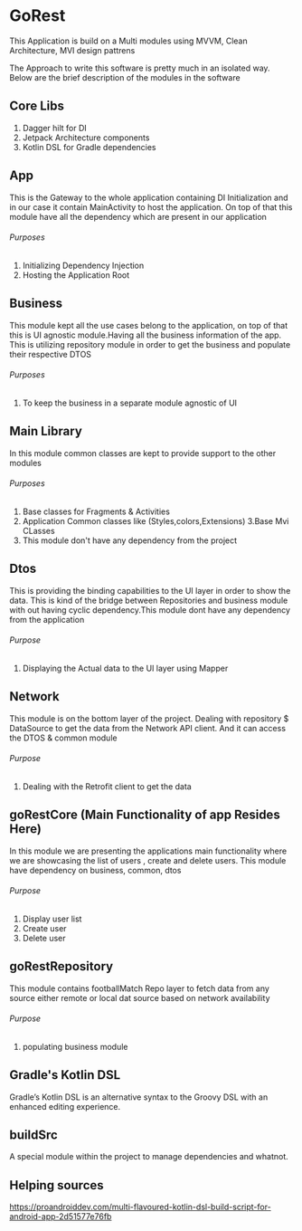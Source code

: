 # GoRest
This Application is build on a Multi modules using MVVM, Clean Architecture, MVI design pattrens

The Approach to write this software is pretty much in an isolated way. Below are the brief description of the modules in the software

## Core Libs
1. Dagger hilt for DI
2. Jetpack Architecture components
3. Kotlin DSL for Gradle dependencies

## App
This is the Gateway to the whole application containing DI Initialization and in our case it contain MainActivity to host the application.
On top of that this module have all the dependency which are present in our application
###### Purposes
1. Initializing Dependency Injection
2. Hosting the Application Root



## Business
This module kept all the use cases belong to the application, on top of that this is UI agnostic module.Having all the business information of the app.
This is utilizing repository module in order to get the business and populate their respective DTOS
###### Purposes
1. To keep the business in a separate module agnostic of UI


## Main Library
In this module common classes are kept to provide support to the other modules
###### Purposes
1. Base classes for Fragments & Activities
2. Application Common classes like (Styles,colors,Extensions)
3.Base Mvi CLasses
4. This module don't have any dependency from the project

## Dtos
This is providing the binding capabilities to the UI layer in order to show the data. This is kind of the bridge between Repositories and business module with out having cyclic dependency.This module dont have any dependency from the application
###### Purpose
1. Displaying the Actual data to the UI layer using Mapper


## Network
This module is on the bottom layer of the project. Dealing with repository $ DataSource to get the data from the Network API client. And it can access the DTOS & common module
###### Purpose
1. Dealing with the Retrofit client to get the data



## goRestCore (Main Functionality of app Resides Here)
In this module we are presenting the applications main functionality where we are showcasing the list of users , create and delete users. This module have dependency on business, common, dtos
###### Purpose
1. Display user list
2. Create user
3. Delete user

## goRestRepository
This module contains footballMatch Repo layer to fetch data from any source either remote or local dat source based on network availability
###### Purpose
1. populating business module


## Gradle's Kotlin DSL
Gradle’s Kotlin DSL is an alternative syntax to the Groovy DSL with an enhanced editing experience.

## buildSrc
A special module within the project to manage dependencies and whatnot.


## Helping sources
https://proandroiddev.com/multi-flavoured-kotlin-dsl-build-script-for-android-app-2d51577e76fb